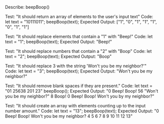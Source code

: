 Describe: beepBoop()

Test: "It should return an array of elements to the user's input text"
Code: 
let text = "10111011";
beepBoop(text);
Expected Output: ["1", "0", "1", "1", "1", "0", "1", "1"]

Test: "It should replace elements that contain a "1" with "Beep!"
Code:
let text = "1"; 
beepBoop(text);
Expected Output: "Beep!"

Test: "It should replace numbers that contain a "2" with "Boop"
Code: 
let text = "2";
beepBoop(text);
Expected Output: "Boop"

Test: "It should replace 3 with the string 'Won't you be my neighbor?'"
Code:
let text = "3";
beepBoop(text);
Expected Output: "Won't you be my neighbor?"

Test: "It should remove blank spaces if they are present."
Code:
let text = "01 25638 201 23"
beepBoop();
Expected Output: "0 Beep! Boop! 56 "Won't you be my neighbor?" 8 Boop! 0 Beep! Boop! Won't you by my neighbor?"

Test: "It should create an array with elements counting up to the input number amount."
Code:
let text = "13";
beepBoop(text);
Expected Output: "0 Beep! Boop! Won't you be my neighbor? 4 5 6 7 8 9 10 11 12 13"

